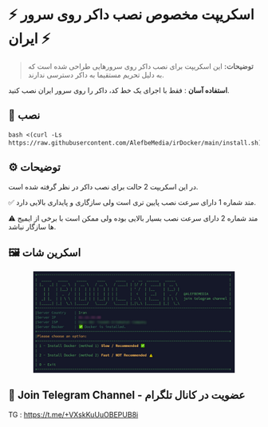 <h1 align=""/>⚡️ اسکریپت مخصوص نصب داکر روی سرور ایران ⚡️</h1>


> **توضیحات:** این اسکریپت برای نصب داکر روی سرورهایی طراحی شده است که به دلیل تحریم مستقیما به داکر دسترسی ندارند.

**استفاده آسان**  : فقط با اجرای یک خط کد، داکر را روی سرور ایران نصب کنید.


## 📍 نصب

```
bash <(curl -Ls https://raw.githubusercontent.com/AlefbeMedia/irDocker/main/install.sh)
```

## ⚙️ توضیحات
در این اسکریپت 2 حالت برای نصب داکر در نظر گرفته شده است.

✅ متد شماره 1 دارای سرعت نصب پایین تری است ولی سازگاری و پایداری بالایی دارد.

⚠️ متد شماره 2 دارای سرعت نصب بسیار بالایی بوده ولی ممکن است با برخی از ایمیج ها سازگار نباشد.

## 🖼 اسکرین شات
<p align="center">
    <img width="80%" src="https://raw.githubusercontent.com/AlefbeMedia/irDocker/main/docker-prw.jpg" alt="Image">
</p>

## 📧 Join Telegram Channel - عضویت در کانال تلگرام

TG : https://t.me/+VXskKuUuOBEPUB8i
